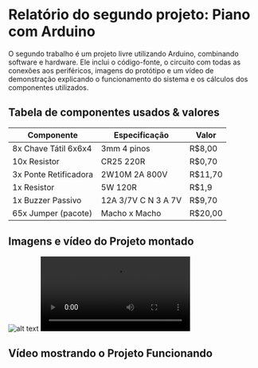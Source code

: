 # Relatório do segundo projeto: Piano com Arduino
O segundo trabalho é um projeto livre utilizando Arduino, combinando software e hardware. Ele inclui o código-fonte, o circuito com todas as conexões aos periféricos, imagens do protótipo e um vídeo de demonstração explicando o funcionamento do sistema e os cálculos dos componentes utilizados.

## Tabela de componentes usados & valores

| Componente | Especificação | Valor |
|------------|---------------|-------|
|8x Chave Tátil 6x6x4|3mm 4 pinos|R$8,00|
|10x Resistor|CR25 220R|R$0,70|
|3x Ponte Retificadora|2W10M 2A 800V|R$11,70|
|1x Resistor|5W 120R|R$1,9|
|1x Buzzer Passivo|12A 3/7V C N 3 A 7V|R$9,70|
|65x Jumper (pacote)|Macho x Macho|R$20,00|

## Imagens e vídeo do Projeto montado
![alt text](<Imagem do WhatsApp de 2025-07-01 à(s) 22.34.51_e47b80b1.jpg>)
<video controls src="Vídeo do WhatsApp de 2025-07-01 à(s) 22.34.50_d79ff2f3.mp4" title="Title"></video>

## Vídeo mostrando o Projeto Funcionando